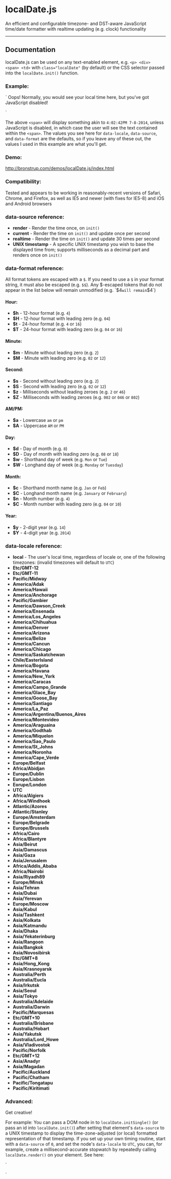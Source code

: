 # localDate.js #

An efficient and configurable timezone- and DST-aware JavaScript time/date formatter with realtime updating (e.g. clock) functionality

---

## Documentation ##

localDate.js can be used on any text-enabled element, e.g. `<p> <div> <span> <td>` with `class="localDate"` (by default) or the CSS selector passed into the `localDate.init()` function.

### Example: ###
`<span class="localDate" data-source="render" data-format="$h:$M:$S$A $n-$d-$Y" data-locale="local">
	Oops! Normally, you would see your local time here, but you've got JavaScript disabled!
</span>
<script type="text/javascript">localdate.init();</script>`

The above `<span>` will display something akin to `4:02:42PM 7-8-2014`, unless JavaScript is disabled, in which case the user will see the text contained within the `<span>`. The values you see here for `data-locale`, `data-source`, and `data-format` are the defaults, so if you leave any of these out, the values I used in this example are what you'll get.

### Demo: ###
http://bronstrup.com/demos/localDate.js/index.html

### Compatibility: ###
Tested and appears to be working in reasonably-recent versions of Safari, Chrome, and Firefox, as well as IE5 and newer (with fixes for IE5-8) and iOS and Android browsers

### data-source reference: ###
+ **render** - Render the time once, on `init()`
+ **current** - Render the time on `init()` and update once per second
+ **realtime** - Render the time on `init()` and update 30 times per second
+ **UNIX timestamp** - A specific UNIX timestamp you wish to base the displayed time from; supports milliseconds as a decimal part and renders once on `init()`

### data-format reference: ###
All format tokens are escaped with a `$`. If you need to use a `$` in your format string, it must also be escaped (e.g. `$$`). Any $-escaped tokens that do not appear in the list below will remain unmodified (e.g. `$4` will remain `$4`)
#### Hour: ####
+ **$h** - 12-hour format (e.g. `4`)
+ **$H** - 12-hour format with leading zero (e.g. `04`)
+ **$t** - 24-hour format (e.g. `4` or `16`)
+ **$T** - 24-hour format with leading zero (e.g. `04` or `16`)
#### Minute: ####
+ **$m** - Minute without leading zero (e.g. `2`)
+ **$M** - Minute with leading zero (e.g. `02` or `12`)
#### Second: ####
+ **$s** - Second without leading zero (e.g. `2`)
+ **$S** - Second with leading zero (e.g. `02` or `12`)
+ **$z** - Milliseconds without leading zeroes (e.g. `2` or `46`)
+ **$Z** - Milliseconds with leading zeroes (e.g. `002` or `046` or `802`)
#### AM/PM: ####
+ **$a** - Lowercase `am` or `pm`
+ **$A** - Uppercase `AM` or `PM`
#### Day: ####
+ **$d** - Day of month (e.g. `8`)
+ **$D** - Day of month with leading zero (e.g. `08` or `18`)
+ **$w** - Shorthand day of week (e.g. `Mon` or `Tue`)
+ **$W** - Longhand day of week (e.g. `Monday` or `Tuesday`)
#### Month: ####
+ **$c** - Shorthand month name (e.g. `Jan` or `Feb`)
+ **$C** - Longhand month name (e.g. `January` or `February`)
+ **$n** - Month number (e.g. `4`)
+ **$C** - Month number with leading zero (e.g. `04` or `10`)
#### Year: ####
+ **$y** - 2-digit year (e.g. `14`)
+ **$Y** - 4-digit year (e.g. `2014`)

### data-locale reference: ###
+ **local** - The user's local time, regardless of locale
or, one of the following timezones: (invalid timezones will default to `UTC`)
+ **Etc/GMT-12**
+ **Etc/GMT-11**
+ **Pacific/Midway**
+ **America/Adak**
+ **America/Hawaii**
+ **America/Anchorage**
+ **Pacific/Gambier**
+ **America/Dawson_Creek**
+ **America/Ensenada**
+ **America/Los_Angeles**
+ **America/Chihuahua**
+ **America/Denver**
+ **America/Arizona**
+ **America/Belize**
+ **America/Cancun**
+ **America/Chicago**
+ **America/Saskatchewan**
+ **Chile/EasterIsland**
+ **America/Bogota**
+ **America/Havana**
+ **America/New_York**
+ **America/Caracas**
+ **America/Campo_Grande**
+ **America/Glace_Bay**
+ **America/Goose_Bay**
+ **America/Santiago**
+ **America/La_Paz**
+ **America/Argentina/Buenos_Aires**
+ **America/Montevideo**
+ **America/Araguaina**
+ **America/Godthab**
+ **America/Miquelon**
+ **America/Sao_Paulo**
+ **America/St_Johns**
+ **America/Noronha**
+ **America/Cape_Verde**
+ **Europe/Belfast**
+ **Africa/Abidjan**
+ **Europe/Dublin**
+ **Europe/Lisbon**
+ **Eorupe/London**
+ **UTC**
+ **Africa/Algiers**
+ **Africa/Windhoek**
+ **Atlantic/Azores**
+ **Atlantic/Stanley**
+ **Europe/Amsterdam**
+ **Europe/Belgrade**
+ **Europe/Brussels**
+ **Africa/Cairo**
+ **Africa/Blantyre**
+ **Asia/Beirut**
+ **Asia/Damascus**
+ **Asia/Gaza**
+ **Asia/Jerusalem**
+ **Africa/Addis_Ababa**
+ **Africa/Nairobi**
+ **Asia/Riyadh89**
+ **Europe/Minsk**
+ **Asia/Tehran**
+ **Asia/Dubai**
+ **Asia/Yerevan**
+ **Europe/Moscow**
+ **Asia/Kabul**
+ **Asia/Tashkent**
+ **Asia/Kolkata**
+ **Asia/Katmandu**
+ **Asia/Dhaka**
+ **Asia/Yekaterinburg**
+ **Asia/Rangoon**
+ **Asia/Bangkok**
+ **Asia/Novosibirsk**
+ **Etc/GMT+8**
+ **Asia/Hong_Kong**
+ **Asia/Krasnoyarsk**
+ **Australia/Perth**
+ **Australia/Eucla**
+ **Asia/Irkutsk**
+ **Asia/Seoul**
+ **Asia/Tokyo**
+ **Australia/Adelaide**
+ **Australia/Darwin**
+ **Pacific/Marquesas**
+ **Etc/GMT+10**
+ **Australia/Brisbane**
+ **Australia/Hobart**
+ **Asia/Yakutsk**
+ **Australia/Lord_Howe**
+ **Asia/Vladivostok**
+ **Pacific/Norfolk**
+ **Etc/GMT+12**
+ **Asia/Anadyr**
+ **Asia/Magadan**
+ **Pacific/Auckland**
+ **Pacific/Chatham**
+ **Pacific/Tongatapu**
+ **Pacific/Kiritimati**

### Advanced: ###

Get creative!

For example: You can pass a DOM node in to `localDate.initSingle()` (or pass an id into `localDate.init()`) after setting that element's `data-source` to a UNIX timestamp to display the time-zone-adjusted (or local) formatted representation of that timestamp. If you set up your own timing routine, start with a `data-source` of `0`, and set the node's `data-locale` to `UTC`, you can, for example, create a millisecond-accurate stopwatch by repeatedly calling `localDate.render()` on your element. See here:

`<span id="stopwatch" data-source="0" data-locale="UTC" data-format="$T:$M:$S.$Zsec"></span>
<script type="text/javascript">
	var el = document.getElementById("stopwatch");
	var startTime = new Date().getTime();

	localDate.initSingle(el);

	setInterval(function() {
		var time = (new Date().getTime() - startTime) / 1000;
		el.setAttribute("data-source", time);
		localDate.render(el);
	}, 33);
</script>`
